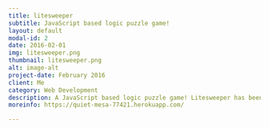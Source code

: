```yaml
---
title: litesweeper
subtitle: JavaScript based logic puzzle game!
layout: default
modal-id: 2
date: 2016-02-01
img: litesweeper.png
thumbnail: litesweeper.png
alt: image-alt
project-date: February 2016
client: Me
category: Web Development
description: A JavaScript based logic puzzle game! Litesweeper has been coded using both jQuery and vanilla JavaScript, with CSS3 for styling and HTML 5 for DOM structure. To view the code click <a href="https://github.com/jaselchauhan/WDI_Project1"> here </a>
moreinfo: https://quiet-mesa-77421.herokuapp.com/

---
```

